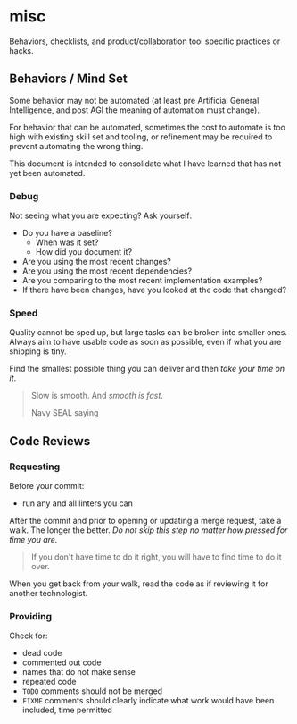 # misc

Behaviors, checklists, and product/collaboration tool specific practices or hacks.

## Behaviors / Mind Set

Some behavior may not be automated (at least pre Artificial General Intelligence, and post AGI the meaning of automation must change). 

For behavior that can be automated, sometimes the cost to automate is too high with existing skill set and tooling, or refinement may be required to prevent automating the wrong thing.

This document is intended to consolidate what I have learned that has not yet been automated.

### Debug

Not seeing what you are expecting? Ask yourself:
- Do you have a baseline?
  - When was it set?
  - How did you document it?
- Are you using the most recent changes?
- Are you using the most recent dependencies?
- Are you comparing to the most recent implementation examples?
- If there have been changes, have you looked at the code that changed?


### Speed

Quality cannot be sped up, but large tasks can be broken into smaller ones. Always aim to have usable code as soon as possible, even if what you are shipping is tiny. 

Find the smallest possible thing you can deliver and then _take your time on it_. 

> Slow is smooth. And _smooth is fast_.
>
> Navy SEAL saying

## Code Reviews

### Requesting

Before your commit:
- run any and all linters you can

After the commit and prior to opening or updating a merge request, take a walk. The longer the better. _Do not skip this step no matter how pressed for time you are._ 

> If you don't have time to do it right, you will have to find time to do it over.

When you get back from your walk, read the code as if reviewing it for another technologist. 

### Providing

Check for:
- dead code
- commented out code
- names that do not make sense
- repeated code
- `TODO` comments should not be merged
- `FIXME` comments should clearly indicate what work would have been included, time permitted

